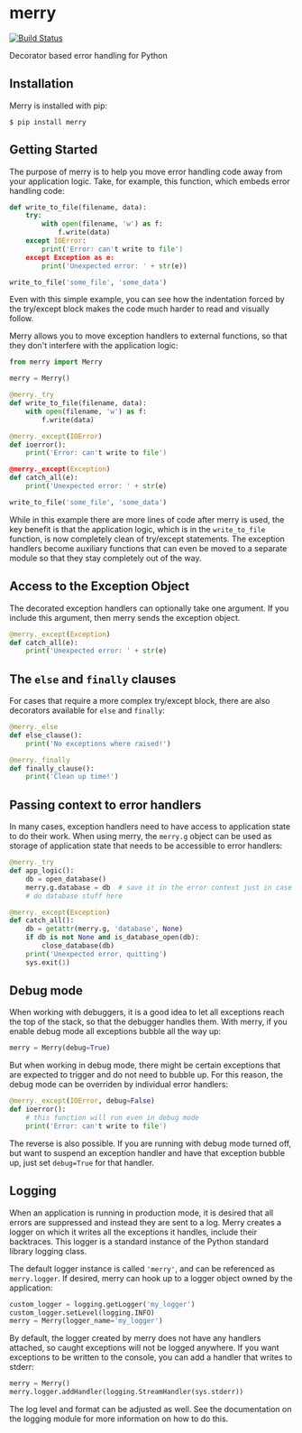 # merry

[![Build Status](https://travis-ci.org/miguelgrinberg/merry.svg?branch=master)](https://travis-ci.org/miguelgrinberg/merry)

Decorator based error handling for Python

## Installation

Merry is installed with pip:

    $ pip install merry

## Getting Started

The purpose of merry is to help you move error handling code away from your
application logic. Take, for example, this function, which embeds error
handling code:

```python
def write_to_file(filename, data):
    try:
        with open(filename, 'w') as f:
            f.write(data)
    except IOError:
        print('Error: can't write to file')
    except Exception as e:
        print('Unexpected error: ' + str(e))

write_to_file('some_file', 'some_data')
```

Even with this simple example, you can see how the indentation forced by the
try/except block makes the code much harder to read and visually follow.

Merry allows you to move exception handlers to external functions, so that
they don't interfere with the application logic:

```python
from merry import Merry

merry = Merry()

@merry._try
def write_to_file(filename, data):
    with open(filename, 'w') as f:
        f.write(data)

@merry._except(IOError)
def ioerror():
    print('Error: can't write to file')

@merry._except(Exception)
def catch_all(e):
    print('Unexpected error: ' + str(e)

write_to_file('some_file', 'some_data')
```

While in this example there are more lines of code after merry is used, the
key benefit is that the application logic, which is in the `write_to_file`
function, is now completely clean of try/except statements. The exception
handlers become auxiliary functions that can even be moved to a separate
module so that they stay completely out of the way.

## Access to the Exception Object

The decorated exception handlers can optionally take one argument. If you
include this argument, then merry sends the exception object.

```python
@merry._except(Exception)
def catch_all(e):
    print('Unexpected error: ' + str(e)
```

## The `else` and `finally` clauses

For cases that require a more complex try/except block, there are also
decorators available for `else` and `finally`:

```python
@merry._else
def else_clause():
    print('No exceptions where raised!')

@merry._finally
def finally_clause():
    print('Clean up time!')
```

## Passing context to error handlers

In many cases, exception handlers need to have access to application state to
do their work. When using merry, the `merry.g` object can be used as storage
of application state that needs to be accessible to error handlers:

```python
@merry._try
def app_logic():
    db = open_database()
    merry.g.database = db  # save it in the error context just in case
    # do database stuff here

@merry._except(Exception)
def catch_all():
    db = getattr(merry.g, 'database', None)
    if db is not None and is_database_open(db):
        close_database(db)
    print('Unexpected error, quitting')
    sys.exit(1)
```

## Debug mode

When working with debuggers, it is a good idea to let all exceptions reach the
top of the stack, so that the debugger handles them. With merry, if you enable
debug mode all exceptions bubble all the way up:

```python
merry = Merry(debug=True)
```

But when working in debug mode, there might be certain exceptions that are
expected to trigger and do not need to bubble up. For this reason, the debug
mode can be overriden by individual error handlers:

```python
@merry._except(IOError, debug=False)
def ioerror():
    # this function will run even in debug mode
    print('Error: can't write to file')
```

The reverse is also possible. If you are running with debug mode turned off,
but want to suspend an exception handler and have that exception bubble up,
just set `debug=True` for that handler.

## Logging

When an application is running in production mode, it is desired that all
errors are suppressed and instead they are sent to a log. Merry creates a
logger on which it writes all the exceptions it handles, include their
backtraces. This logger is a standard instance of the Python standard library
logging class.

The default logger instance is called `'merry'`, and can be referenced as
`merry.logger`. If desired, merry can hook up to a logger object owned by the
application:

```python
custom_logger = logging.getLogger('my_logger')
custom_logger.setLevel(logging.INFO)
merry = Merry(logger_name='my_logger')
```

By default, the logger created by merry does not have any handlers attached,
so caught exceptions will not be logged anywhere. If you want exceptions to be
written to the console, you can add a handler that writes to stderr:

```python
merry = Merry()
merry.logger.addHandler(logging.StreamHandler(sys.stderr))
```

The log level and format can be adjusted as well. See the documentation on the
logging module for more information on how to do this.
